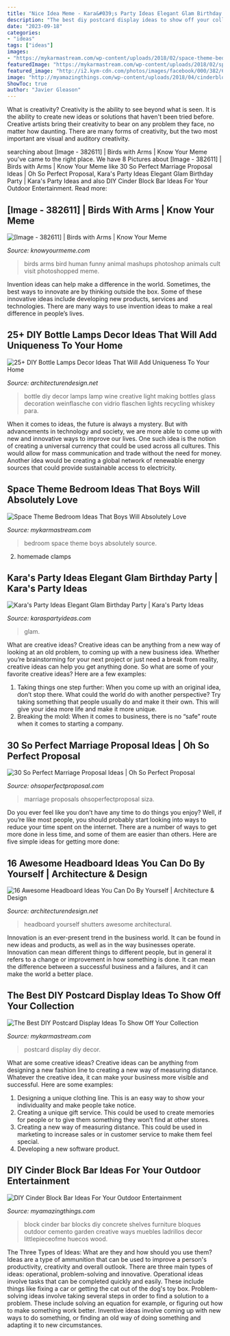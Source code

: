 ```yaml
---
title: "Nice Idea Meme - Kara&#039;s Party Ideas Elegant Glam Birthday Party"
description: "The best diy postcard display ideas to show off your collection"
date: "2023-09-18"
categories:
- "ideas"
tags: ["ideas"]
images:
- "https://mykarmastream.com/wp-content/uploads/2018/02/space-theme-bedroom-4-.jpg"
featuredImage: "https://mykarmastream.com/wp-content/uploads/2018/02/space-theme-bedroom-4-.jpg"
featured_image: "http://i2.kym-cdn.com/photos/images/facebook/000/382/611/9f7.jpg"
image: "http://myamazingthings.com/wp-content/uploads/2018/04/cinderblock-bar-2-.jpg"
ShowToc: true
author: "Javier Gleason"
---
```



What is creativity?
Creativity is the ability to see beyond what is seen. It is the ability to create new ideas or solutions that haven't been tried before. Creative artists bring their creativity to bear on any problem they face, no matter how daunting. There are many forms of creativity, but the two most important are visual and auditory creativity.

	

		
searching about [Image - 382611] | Birds with Arms | Know Your Meme you've came to the right place. We have 8 Pictures about [Image - 382611] | Birds with Arms | Know Your Meme like 30 So Perfect Marriage Proposal Ideas | Oh So Perfect Proposal, Kara&#039;s Party Ideas Elegant Glam Birthday Party | Kara&#039;s Party Ideas and also DIY Cinder Block Bar Ideas For Your Outdoor Entertainment. Read more:
		
    
## [Image - 382611] | Birds With Arms | Know Your Meme

<img loading=lazy src="http://i2.kym-cdn.com/photos/images/facebook/000/382/611/9f7.jpg" onerror="this.onerror=null;this.src='https://tse3.mm.bing.net/th?id=OIP.fNc2RxxUlJ5R-Ms0jiDslQHaKW&amp;pid=15.1';" alt="[Image - 382611] | Birds with Arms | Know Your Meme">

_Source: knowyourmeme.com_

>birds arms bird human funny animal mashups photoshop animals cult visit photoshopped meme. 

	

Invention ideas can help make a difference in the world. Sometimes, the best ways to innovate are by thinking outside the box. Some of these innovative ideas include developing new products, services and technologies. There are many ways to use invention ideas to make a real difference in people’s lives.

    
## 25+ DIY Bottle Lamps Decor Ideas That Will Add Uniqueness To Your Home

<img loading=lazy src="http://cdn.architecturendesign.net/wp-content/uploads/2015/11/AD-Creative-DIY-Bottle-Lamps-Decor-Ideas-23.jpg" onerror="this.onerror=null;this.src='https://tse4.mm.bing.net/th?id=OIP.FunJC6iXShrmWryDARzuWwHaJ3&amp;pid=15.1';" alt="25+ DIY Bottle Lamps Decor Ideas That Will Add Uniqueness To Your Home">

_Source: architecturendesign.net_

>bottle diy decor lamps lamp wine creative light making bottles glass decoration weinflasche con vidrio flaschen lights recycling whiskey para. 

	

When it comes to ideas, the future is always a mystery. But with advancements in technology and society, we are more able to come up with new and innovative ways to improve our lives. One such idea is the notion of creating a universal currency that could be used across all cultures. This would allow for mass communication and trade without the need for money. Another idea would be creating a global network of renewable energy sources that could provide sustainable access to electricity.

    
## Space Theme Bedroom Ideas That Boys Will Absolutely Love

<img loading=lazy src="https://mykarmastream.com/wp-content/uploads/2018/02/space-theme-bedroom-4-.jpg" onerror="this.onerror=null;this.src='https://tse3.mm.bing.net/th?id=OIP.I1qswdiEr13flu5ukc4q2AHaKW&amp;pid=15.1';" alt="Space Theme Bedroom Ideas That Boys Will Absolutely Love">

_Source: mykarmastream.com_

>bedroom space theme boys absolutely source. 

	

2. homemade clamps

    
## Kara&#039;s Party Ideas Elegant Glam Birthday Party | Kara&#039;s Party Ideas

<img loading=lazy src="https://karaspartyideas.com/wp-content/uploads/2018/01/Elegant-Glam-Birthday-Party-via-Karas-Party-Ideas-KarasPartyIdeas.com6_-683x1024.jpg" onerror="this.onerror=null;this.src='https://tse3.mm.bing.net/th?id=OIP.hqDiu7odMaahwP5y1G_o-wHaLG&amp;pid=15.1';" alt="Kara&#039;s Party Ideas Elegant Glam Birthday Party | Kara&#039;s Party Ideas">

_Source: karaspartyideas.com_

>glam. 

	

What are creative ideas?
Creative ideas can be anything from a new way of looking at an old problem, to coming up with a new business idea. Whether you’re brainstorming for your next project or just need a break from reality, creative ideas can help you get anything done. So what are some of your favorite creative ideas? Here are a few examples: 
1) Taking things one step further: When you come up with an original idea, don’t stop there. What could the world do with another perspective? Try taking something that people usually do and make it their own. This will give your idea more life and make it more unique. 
2) Breaking the mold: When it comes to business, there is no “safe” route when it comes to starting a company.

    
## 30 So Perfect Marriage Proposal Ideas | Oh So Perfect Proposal

<img loading=lazy src="https://ohsoperfectproposal.com/wp-content/uploads/2017/08/marriage-proposal-in-a-romantic-way-engagement-photo-diamondworldfinejewellery.jpg" onerror="this.onerror=null;this.src='https://tse4.mm.bing.net/th?id=OIP.zSAxLgg1MfLuoQtmE8D5ywHaLG&amp;pid=15.1';" alt="30 So Perfect Marriage Proposal Ideas | Oh So Perfect Proposal">

_Source: ohsoperfectproposal.com_

>marriage proposals ohsoperfectproposal siza. 

	

Do you ever feel like you don’t have any time to do things you enjoy? Well, if you’re like most people, you should probably start looking into ways to reduce your time spent on the internet. There are a number of ways to get more done in less time, and some of them are easier than others. Here are five simple ideas for getting more done: 
    
## 16 Awesome Headboard Ideas You Can Do By Yourself | Architecture &amp; Design

<img loading=lazy src="https://cdn.architecturendesign.net/wp-content/uploads/2014/09/53.jpg" onerror="this.onerror=null;this.src='https://tse4.mm.bing.net/th?id=OIP.XMkd3bHFtZT15zHsALTiMQHaJ3&amp;pid=15.1';" alt="16 Awesome Headboard Ideas You Can Do By Yourself | Architecture &amp; Design">

_Source: architecturendesign.net_

>headboard yourself shutters awesome architectural. 

	

Innovation is an ever-present trend in the business world. It can be found in new ideas and products, as well as in the way businesses operate. Innovation can mean different things to different people, but in general it refers to a change or improvement in how something is done. It can mean the difference between a successful business and a failures, and it can make the world a better place.

    
## The Best DIY Postcard Display Ideas To Show Off Your Collection

<img loading=lazy src="https://mykarmastream.com/wp-content/uploads/2017/05/postcard-display-ideas-13.jpg" onerror="this.onerror=null;this.src='https://tse4.mm.bing.net/th?id=OIP.6apneLaF1xXbZEhXwE_c4wHaJ4&amp;pid=15.1';" alt="The Best DIY Postcard Display Ideas To Show Off Your Collection">

_Source: mykarmastream.com_

>postcard display diy decor. 

	

What are some creative ideas?
Creative ideas can be anything from designing a new fashion line to creating a new way of measuring distance. Whatever the creative idea, it can make your business more visible and successful. Here are some examples:
1. Designing a unique clothing line. This is an easy way to show your individuality and make people take notice.
2. Creating a unique gift service. This could be used to create memories for people or to give them something they won’t find at other stores.
3. Creating a new way of measuring distance. This could be used in marketing to increase sales or in customer service to make them feel special.
4. Developing a new software product.

    
## DIY Cinder Block Bar Ideas For Your Outdoor Entertainment

<img loading=lazy src="http://myamazingthings.com/wp-content/uploads/2018/04/cinderblock-bar-2-.jpg" onerror="this.onerror=null;this.src='https://tse4.mm.bing.net/th?id=OIP.QpqIW1CpFi8FYlsDC95ZjwHaJ_&amp;pid=15.1';" alt="DIY Cinder Block Bar Ideas For Your Outdoor Entertainment">

_Source: myamazingthings.com_

>block cinder bar blocks diy concrete shelves furniture bloques outdoor cemento garden creative ways muebles ladrillos decor littlepieceofme huecos wood. 

	

The Three Types of Ideas: What are they and how should you use them?
Ideas are a type of ammunition that can be used to improve a person's productivity, creativity and overall outlook. There are three main types of ideas: operational, problem-solving and innovative.
Operational ideas involve tasks that can be completed quickly and easily. These include things like fixing a car or getting the cat out of the dog's toy box. Problem-solving ideas involve taking several steps in order to find a solution to a problem. These include solving an equation for example, or figuring out how to make something work better. Inventive ideas involve coming up with new ways to do something, or finding an old way of doing something and adapting it to new circumstances.

